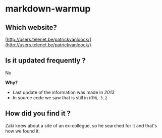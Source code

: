 # markdown-warmup

## Which website?
[http://users.telenet.be/patrickvanloock/](http://users.telenet.be/patrickvanloock/)

## Is it updated frequently ?

No

**Why?**
- Last update of the information was made in *2013*
- In source code we saw that is still in ```HTML 3.2```

## How did you find it ?

Zaki knew about a site of an ex-collegue, so he searched for it and that's how we found it. <!-- We searched it on Google -->
